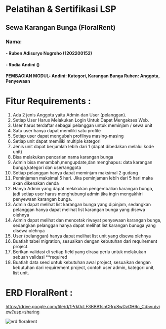 # Pelatihan & Sertifikasi LSP

<h2>Sewa Karangan Bunga (FloralRent)</h2> 
<h3>Nama:</h3>
<h4>- Ruben Adisuryo Nugroho (1202200152)</h4>
<h4>- Rodia Andini ()</h4>
<h4>PEMBAGIAN MODUL: 
Andini: Kategori, Karangan Bunga
Ruben: Anggota, Penyewaan
</h4>

# Fitur Requirements :

<ol>
<li>Ada 2 jenis Anggota yaitu Admin dan User (pelanggan).</li>
<li>Setiap User Harus Melakukan Login Untuk Dapat Mengakses Web.</li>
<li>User harus terdaftar sebagai pelanggan untuk meminjam / sewa unit</li>
<li>Satu user hanya dapat memiliki satu profile</li>
<li>Setiap user dapat mengubah profilnya masing-masing</li>
<li>Setiap unit dapat memiliki multiple kategori</li>
<li>Jenis unit dapat berjumlah lebih dari 1 (dapat dibedakan melalui kode unit)</li>
<li>Bisa melakukan pencarian nama karangan bunga</li>
<li>Admin bisa menambah,mengupdate,dan menghapus: data karangan bunga,kategori dan user/anggota</li>
<li>Setiap pelanggan hanya dapat meminjam maksimal 2 gudang</li>
<li>Peminjaman maksimal 5 hari. Jika peminjaman lebih dari 5 hari maka akan dikenakan denda</li>
<li>Hanya Admin yang dapat melakukan pengembalian karangan bunga, jadi setiap user harus menghubungi admin jika ingin mengakhiri penyewaan karangan bunga.</li>
<li>Admin dapat melihat list karangan bunga yang dipinjam, sedangkan pelanggan hanya dapat melihat list karangan bunga yang disewa olehnya</li>
<li>Admin dapat melihat dan mencetak riwayat penyewaan karangan bunga, sedangkan pelanggan hanya dapat melihat list karangan bunuga yang disewa olehnya</li>
<li>User (pelanggan) hanya dapat melihat list unit yang disewa olehnya</li>
<li>Buatlah tabel migration, sesuaikan dengan kebutuhan dari requirement project.</li>
<li>Berikan validasi di setiap field yang dirasa perlu untuk melakukan sebuah validasi  **required</li>
<li>Buatlah data seed untuk kebutuhan awal project, sesuaikan dengan kebutuhan dari requirement project, contoh user admin, kategori unit, list unit.</li>
</ol>

# ERD FloralRent :
https://drive.google.com/file/d/1Prk0cLF3BBB1snCRrp8wDvGH6c_Cd5vu/view?usp=sharing

![erd floralrent](https://github.com/YungBenn/FloralRent-Assessment-LSP/assets/44723909/38ee4c62-8050-4ba8-94e6-5a487f50f54c)
